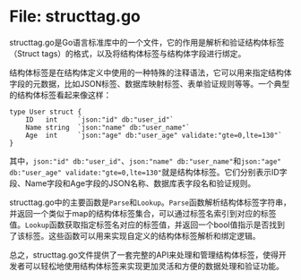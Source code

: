 # File: structtag.go

structtag.go是Go语言标准库中的一个文件，它的作用是解析和验证结构体标签（Struct tags）的格式，以及将结构体标签与结构体字段进行绑定。

结构体标签是在结构体定义中使用的一种特殊的注释语法，它可以用来指定结构体字段的元数据，比如JSON标签、数据库映射标签、表单验证规则等等。一个典型的结构体标签看起来像这样：

```
type User struct {
    ID   int     `json:"id" db:"user_id"`
    Name string  `json:"name" db:"user_name"`
    Age  int     `json:"age" db:"user_age" validate:"gte=0,lte=130"`
}
```

其中，`json:"id" db:"user_id"`、`json:"name" db:"user_name"`和`json:"age" db:"user_age" validate:"gte=0,lte=130"`就是结构体标签。它们分别表示ID字段、Name字段和Age字段的JSON名称、数据库表字段名和验证规则。

structtag.go中的主要函数是`Parse`和`Lookup`。`Parse`函数解析结构体标签字符串，并返回一个类似于map的结构体标签集合，可以通过标签名索引到对应的标签值。`Lookup`函数获取指定标签名对应的标签值，并返回一个bool值指示是否找到了该标签。这些函数可以用来实现自定义的结构体标签解析和绑定逻辑。

总之，structtag.go文件提供了一套完整的API来处理和管理结构体标签，使得开发者可以轻松地使用结构体标签来实现更加灵活和方便的数据处理和验证功能。

